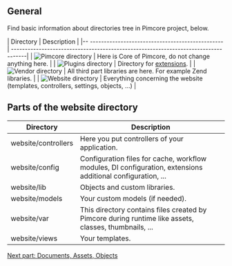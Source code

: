 ## General

Find basic information about directories tree in Pimcore project, below. 

| Directory                                          | Description                                                                        |
|-- ------------------------------------------------ | -----------------------------------------------------------------------------------|
| ![Pimcore directory](/img/Directories_pimcore.png) | Here is Core of Pimcore, do not change anything here.                              |
| ![Plugins directory](/img/Directories_plugins.png) | Directory for [extensions](!Start/Create_Extension).                               |
| ![Vendor directory](/img/Directories_vendor.png)   | All third part libraries are here. For example Zend libraries.                     |
| ![Website directory](/img/Directories_website.png) | Everything concerning the website (templates, controllers, settings, objects, ...) |

## Parts of the website directory

| Directory           | Description                                                                                                        |
|---------------------|--------------------------------------------------------------------------------------------------------------------|
| website/controllers | Here you put controllers of your application.                                                                      |
| website/config      | Configuration files for cache, workflow modules, DI configuration, extensions additional configuration, ...        |
| website/lib         | Objects and custom libraries.                                                                                      |
| website/models      | Your custom models (if needed).                                                                                    |
| website/var         | This directory contains files created by Pimcore during runtime like assets, classes, thumbnails, ...              |
| website/views       | Your templates.                                                                                                    |

[Next part: Documents, Assets, Objects](!Start/Pimcore_Elements)